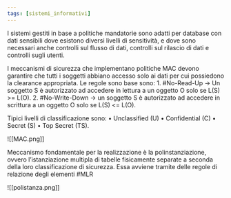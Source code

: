 ```yaml
---
tags: [sistemi_informativi]
---
```

I sistemi gestiti in base a politiche mandatorie sono adatti per database con dati sensibili dove esistono diversi livelli di sensitività, e dove sono necessari anche controlli sul flusso di dati, controlli sul rilascio di dati e controlli sugli utenti.

I meccanismi di sicurezza che implementano politiche MAC devono garantire
che tutti i soggetti abbiano accesso solo ai dati per cui possiedono la clearance
appropriata. Le regole sono base sono:
	1. #No-Read-Up -> Un soggetto S è autorizzato ad accedere in lettura a un oggetto O solo se L(S) >= L(O).
	2. #No-Write-Down -> un soggetto S è autorizzato ad accedere in scrittura a un oggetto O solo se L(S) <= L(O).

Tipici livelli di classificazione sono:
	• Unclassified (U)
	• Confidential (C)
	• Secret (S)
	• Top Secret (TS).

![[MAC.png]]

Meccanismo fondamentale per la realizzazione è la polinstanziazione, ovvero l’istanziazione multipla di tabelle fisicamente separate a seconda della loro classificazione di sicurezza. Essa avviene tramite delle regole di relazione degli elementi #MLR

![[polistanza.png]]
